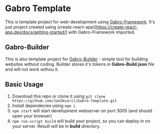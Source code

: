 # Gabro Template
This is template project for web-development using [Gabro-Framework](https://github.com/JanSkvaril/Gabro-Framework). It's just project created using (create-react-app)[https://create-react-app.dev/docs/getting-started/] with Gabro-Framework imported.
## Gabro-Builder
This is also template project for [Gabro-Builder](https://github.com/JanSkvaril/Gabro-Builder) - simple tool for building websites without coding. Builder stores it's tokens in **Gabro-Build.json** file and will not work withou it. 
## Basic Usage
1. Download this repo or clone it using `git clone https://github.com/JanSkvaril/Gabro-Template.git`
2. Install dependecies using `npm i`
3. `npm start` will start development webserver on port 3005 (and should open your browser)
4. `npm run-script build` will build your project, so you can deploy in on your server. Result will be in **build** directory.